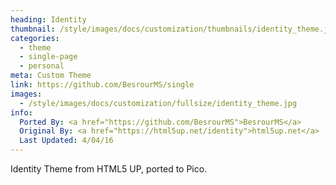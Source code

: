 ```yaml
---
heading: Identity
thumbnail: /style/images/docs/customization/thumbnails/identity_theme.jpg
categories:
  - theme
  - single-page
  - personal
meta: Custom Theme
link: https://github.com/BesrourMS/single
images:
  - /style/images/docs/customization/fullsize/identity_theme.jpg
info:
  Ported By: <a href="https://github.com/BesrourMS">BesrourMS</a>
  Original By: <a href="https://html5up.net/identity">html5up.net</a>
  Last Updated: 4/04/16
---
```

Identity Theme from HTML5 UP, ported to Pico.
